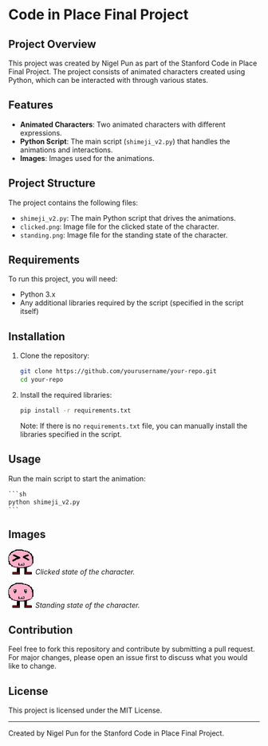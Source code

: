 # Code in Place Final Project

## Project Overview

This project was created by Nigel Pun as part of the Stanford Code in Place Final Project. The project consists of animated characters created using Python, which can be interacted with through various states.

## Features

- **Animated Characters**: Two animated characters with different expressions.
- **Python Script**: The main script (`shimeji_v2.py`) that handles the animations and interactions.
- **Images**: Images used for the animations.

## Project Structure

The project contains the following files:

- `shimeji_v2.py`: The main Python script that drives the animations.
- `clicked.png`: Image file for the clicked state of the character.
- `standing.png`: Image file for the standing state of the character.

## Requirements

To run this project, you will need:

- Python 3.x
- Any additional libraries required by the script (specified in the script itself)

## Installation

1. Clone the repository:

    ```sh
    git clone https://github.com/yourusername/your-repo.git
    cd your-repo
    ```

2. Install the required libraries:

    ```sh
    pip install -r requirements.txt
    ```

    Note: If there is no `requirements.txt` file, you can manually install the libraries specified in the script.

## Usage

Run the main script to start the animation:

    ```sh
    python shimeji_v2.py
    ```

## Images

![Clicked State](clicked.png)
*Clicked state of the character.*

![Standing State](standing.png)
*Standing state of the character.*

## Contribution

Feel free to fork this repository and contribute by submitting a pull request. For major changes, please open an issue first to discuss what you would like to change.

## License

This project is licensed under the MIT License.

---

Created by Nigel Pun for the Stanford Code in Place Final Project.
